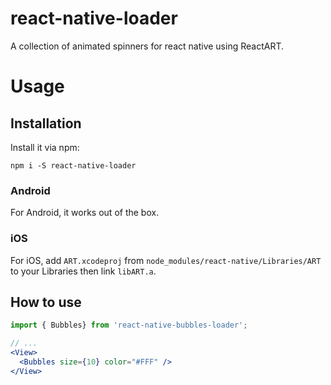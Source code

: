 # react-native-loader
A collection of animated spinners for react native using ReactART.

# Usage
## Installation
Install it via npm:

```
npm i -S react-native-loader
```

### Android
For Android, it works out of the box.

### iOS
For iOS, add `ART.xcodeproj` from `node_modules/react-native/Libraries/ART` to your Libraries then link `libART.a`.

## How to use
```jsx
import { Bubbles} from 'react-native-bubbles-loader';

// ...
<View>
  <Bubbles size={10} color="#FFF" />
</View>

```
